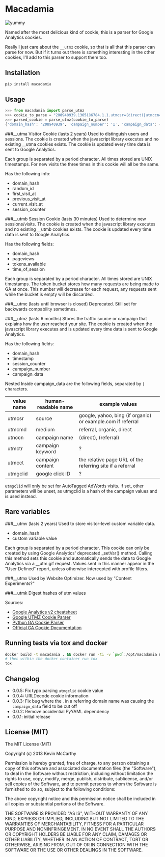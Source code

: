 # Macadamia

![yummy](http://i.imgur.com/qWDTNcg.jpg)

Named after the most delicious kind of cookie, this is a parser for Google Analytics cookies.

Really I just care about the `__utmz` cookie, so that is all that this parser can parse for now.  But if it turns out there is something interesting in the other cookies, I'll add to this parser to support them too.

## Installation

```bash
pip install macadamia
```

## Usage

```python
>>> from macadamia import parse_utmz
>>> cookie_to_parse = "208940939.1365186784.1.1.utmcsr=(direct)|utmccn=(direct)|utmcmd=(none)"
>>> parsed_cookie = parse_utmz(cookie_to_parse)
{'domain_hash': '208940939', 'campaign_number': '1', 'campaign_data': {'source': '(direct)', 'campaign_name': '(direct)', 'medium': '(none)'}, 'timestamp': datetime.datetime(2013, 4, 5, 8, 33, 4), 'session_counter': '1'}
```


###__utma Visitor Cookie (lasts 2 years)
Used to distinguish users and sessions. The cookie is created when the javascript library executes and no existing __utma cookies exists. The cookie is updated every time data is sent to Google Analytics.

Each group is separated by a period character. All times stored are UNIX timest­amps. For new visits the three times in this cookie will all be the same.

Has the following info:
  * domain_hash
  * random_id
  * first_visit_at
  * previous_visit_at
  * current_visit_at
  * session_counter

###__utmb Session Cookie (lasts 30 minutes)
Used to determine new sessions/visits. The cookie is created when the javascript library executes and no existing __utmb cookies exists. The cookie is updated every time data is sent to Google Analytics.

Has the following fields:
  * domain_hash
  * pageviews
  * tokens_available
  * time_of_session

Each group is separated by a period character. All times stored are UNIX timestamps. The token bucket stores how many requests are being made to GA at once. This number will decrease for each request, any requests sent while the bucket is empty will be discarded.

###__utmc (lasts until browser is closed)
Deprecated.  Still set for backwards compability sometimes.

###__utmz (lasts 6 months)
Stores the traffic source or campaign that explains how the user reached your site. The cookie is created when the javascript library executes and is updated every time data is sent to Google Analytics.

Has the following fields:

* domain_hash
* timestamp
* session_counter
* campaign_number
* campaign_data

Nested Inside campaign_data are the following fields, separated by `|` characters.

| value name | human-readable name | example values |
| ---------- | ------------------- | -------------- |
| utmcsr  | source | google, yahoo, bing (if organic) or example.com if referral |
| utmcmd  | medium | referral, organic, direct |
| utnccn  | campaign name | (direct), (referral) |
| utmctr  | campaign keyword | ? |
| utmcct  | campaign content | the relative page URL of the referring site if a referral |
| utmgclid | google click ID | ? |

`utmgclid` will only be set for AutoTagged AdWords visits. If set, other parameters will be unset, as utmgclid is a hash of the campaign values and is used instead.

## Rare variables

###__utmv (lasts 2 years)
Used to store visitor-level custom variable data. 

  * domain_hash
  * custom variable value

Each group is separated by a period character. This cookie can only be created by using Google Analytics' deprecated _setVar() method. Calling this method sets this cookie and automa­tically sends the data to Google Analytics via a __utm.gif request.  Values sent in this manner appear in the "User Define­d" report, unless otherwise interc­epted with profile filters.

###__utmx
Used by Website Optimizer.  Now used by "Content Experiments?"

###__utmk
Digest hashes of utm values

Sources:
  * [Google Analytics v2 cheatsheet](http://www.cheatography.com/jay-taylor/cheat-sheets/google-analytics-cookies-v2/)
  * [Google UTMZ Cookie Parser](http://daleconboy.com/portfolio/code/google-utmz-cookie-parser)
  * [Python GA Cookie Parser](https://github.com/ryonlife/Python-Google-Analytics-Cookie-Parser)
  * [Official GA Cookie Documentation](https://developers.google.com/analytics/devguides/collection/analyticsjs/cookie-usage)

## Running tests via tox and docker
```bash
docker build -t macadamia . && docker run -ti -v `pwd`:/opt/macadamia macadamia bash
# then within the docker container run tox
tox
```

## Changelog

* 0.0.5: Fix typo parsing `utmgclid` cookie value
* 0.0.4: URLDecode cookie information
* 0.0.3: Fix bug where the . in a referring domain name was causing the `campaign_data` field to be cut off
* 0.0.2: Remove accidential PyYAML dependency
* 0.0.1: initial release

## License (MIT)
The MIT License (MIT)

Copyright (c) 2013 Kevin McCarthy

Permission is hereby granted, free of charge, to any person obtaining a copy
of this software and associated documentation files (the "Software"), to deal
in the Software without restriction, including without limitation the rights
to use, copy, modify, merge, publish, distribute, sublicense, and/or sell
copies of the Software, and to permit persons to whom the Software is
furnished to do so, subject to the following conditions:

The above copyright notice and this permission notice shall be included in
all copies or substantial portions of the Software.

THE SOFTWARE IS PROVIDED "AS IS", WITHOUT WARRANTY OF ANY KIND, EXPRESS OR
IMPLIED, INCLUDING BUT NOT LIMITED TO THE WARRANTIES OF MERCHANTABILITY,
FITNESS FOR A PARTICULAR PURPOSE AND NONINFRINGEMENT. IN NO EVENT SHALL THE
AUTHORS OR COPYRIGHT HOLDERS BE LIABLE FOR ANY CLAIM, DAMAGES OR OTHER
LIABILITY, WHETHER IN AN ACTION OF CONTRACT, TORT OR OTHERWISE, ARISING FROM,
OUT OF OR IN CONNECTION WITH THE SOFTWARE OR THE USE OR OTHER DEALINGS IN
THE SOFTWARE.

